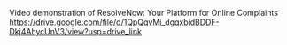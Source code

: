 Video demonstration  of ResolveNow: Your Platform for Online Complaints
https://drive.google.com/file/d/1QpQqvMi_dgqxbidBDDF-Dkj4AhycUnV3/view?usp=drive_link
